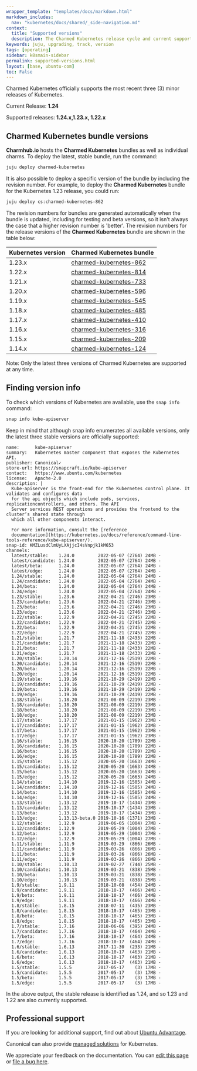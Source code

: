 ```yaml
---
wrapper_template: "templates/docs/markdown.html"
markdown_includes:
  nav: "kubernetes/docs/shared/_side-navigation.md"
context:
  title: "Supported versions"
  description: The Charmed Kubernetes release cycle and current supported versions.
keywords: juju, upgrading, track, version
tags: [operating]
sidebar: k8smain-sidebar
permalink: supported-versions.html
layout: [base, ubuntu-com]
toc: False
---
```


Charmed Kubernetes officially supports the most recent three (3) minor releases
of Kubernetes.

Current Release: **1.24**

Supported releases: **1.24.x,1.23.x, 1.22.x**

## Charmed Kubernetes bundle versions

**Charmhub.io** hosts the **Charmed Kubernetes** bundles as well as
individual charms. To deploy the latest, stable bundle, run the command:

```bash
juju deploy charmed-kubernetes
```

It is also possible to deploy a specific version of the bundle by including the
revision number. For example, to deploy the **Charmed Kubernetes** bundle for the Kubernetes 1.23
release, you could run:

```bash
juju deploy cs:charmed-kubernetes-862
```

The revision numbers for bundles are generated automatically when the bundle is
updated, including for testing and beta versions, so it isn't always the case
that a higher revision number is 'better'. The revision numbers for the release
versions of the **Charmed Kubernetes** bundle are shown in the table below:

<a  id="table"></a>

| Kubernetes version | Charmed Kubernetes bundle |
| --- | --- |
| 1.23.x    | [charmed-kubernetes-862](https://raw.githubusercontent.com/charmed-kubernetes/bundle/main/releases/1.23/bundle.yaml) |
| 1.22.x    | [charmed-kubernetes-814](https://raw.githubusercontent.com/charmed-kubernetes/bundle/main/releases/1.22/bundle.yaml) |
| 1.21.x    | [charmed-kubernetes-733](https://raw.githubusercontent.com/charmed-kubernetes/bundle/main/releases/1.21/bundle.yaml) |
| 1.20.x    | [charmed-kubernetes-596](https://raw.githubusercontent.com/charmed-kubernetes/bundle/main/releases/1.20/bundle.yaml) |
| 1.19.x    | [charmed-kubernetes-545](https://raw.githubusercontent.com/charmed-kubernetes/bundle/main/releases/1.19/bundle.yaml) |
| 1.18.x    | [charmed-kubernetes-485](https://raw.githubusercontent.com/charmed-kubernetes/bundle/main/releases/1.18/bundle.yaml) |
| 1.17.x    | [charmed-kubernetes-410](https://raw.githubusercontent.com/charmed-kubernetes/bundle/main/releases/1.17/bundle.yaml) |
| 1.16.x    | [charmed-kubernetes-316](https://raw.githubusercontent.com/charmed-kubernetes/bundle/main/releases/1.16/bundle.yaml) |
| 1.15.x    | [charmed-kubernetes-209](https://raw.githubusercontent.com/charmed-kubernetes/bundle/main/releases/1.15/bundle.yaml) |
| 1.14.x    | [charmed-kubernetes-124](https://raw.githubusercontent.com/charmed-kubernetes/bundle/main/releases/1.14/bundle.yaml) |

<div class="p-notification--caution">
  <p markdown="1" class="p-notification__response">
    <span class="p-notification__status">Note:</span>
Only the latest three versions of Charmed Kubernetes are supported at any time.
  </p>
</div>


## Finding version info

To check which versions of Kubernetes are available, use the `snap info` command:

```bash
snap info kube-apiserver
```

Keep in mind that although snap info enumerates all available versions, only
the latest three stable versions are officially supported:

```no-highlight
name:      kube-apiserver
summary:   Kubernetes master component that exposes the Kubernetes API.
publisher: Canonical✓
store-url: https://snapcraft.io/kube-apiserver
contact:   https://www.ubuntu.com/kubernetes
license:   Apache-2.0
description: |
  Kube-apiserver is the front-end for the Kubernetes control plane. It validates and configures data
  for the api objects which include pods, services, replicationcontrollers, and others. The API
  Server services REST operations and provides the frontend to the cluster’s shared state through
  which all other components interact.
  
  For more information, consult the [reference
  documentation](https://kubernetes.io/docs/reference/command-line-tools-reference/kube-apiserver/).
snap-id: KMZLusdClmUyLXAjjcI4sVnpjk1kM653
channels:
  latest/stable:    1.24.0         2022-05-07 (2764) 24MB -
  latest/candidate: 1.24.0         2022-05-07 (2764) 24MB -
  latest/beta:      1.24.0         2022-05-07 (2764) 24MB -
  latest/edge:      1.24.0         2022-05-07 (2764) 24MB -
  1.24/stable:      1.24.0         2022-05-04 (2764) 24MB -
  1.24/candidate:   1.24.0         2022-05-04 (2764) 24MB -
  1.24/beta:        1.24.0         2022-05-04 (2764) 24MB -
  1.24/edge:        1.24.0         2022-05-04 (2764) 24MB -
  1.23/stable:      1.23.6         2022-04-21 (2746) 23MB -
  1.23/candidate:   1.23.6         2022-04-21 (2746) 23MB -
  1.23/beta:        1.23.6         2022-04-21 (2746) 23MB -
  1.23/edge:        1.23.6         2022-04-21 (2746) 23MB -
  1.22/stable:      1.22.9         2022-04-21 (2745) 22MB -
  1.22/candidate:   1.22.9         2022-04-21 (2745) 22MB -
  1.22/beta:        1.22.9         2022-04-21 (2745) 22MB -
  1.22/edge:        1.22.9         2022-04-21 (2745) 22MB -
  1.21/stable:      1.21.7         2021-11-18 (2433) 22MB -
  1.21/candidate:   1.21.7         2021-11-18 (2433) 22MB -
  1.21/beta:        1.21.7         2021-11-18 (2433) 22MB -
  1.21/edge:        1.21.7         2021-11-18 (2433) 22MB -
  1.20/stable:      1.20.14        2021-12-16 (2519) 22MB -
  1.20/candidate:   1.20.14        2021-12-16 (2519) 22MB -
  1.20/beta:        1.20.14        2021-12-16 (2519) 22MB -
  1.20/edge:        1.20.14        2021-12-16 (2519) 22MB -
  1.19/stable:      1.19.16        2021-10-29 (2419) 22MB -
  1.19/candidate:   1.19.16        2021-10-29 (2419) 22MB -
  1.19/beta:        1.19.16        2021-10-29 (2419) 22MB -
  1.19/edge:        1.19.16        2021-10-29 (2419) 22MB -
  1.18/stable:      1.18.20        2021-08-09 (2219) 23MB -
  1.18/candidate:   1.18.20        2021-08-09 (2219) 23MB -
  1.18/beta:        1.18.20        2021-08-09 (2219) 23MB -
  1.18/edge:        1.18.20        2021-08-09 (2219) 23MB -
  1.17/stable:      1.17.17        2021-01-15 (1962) 23MB -
  1.17/candidate:   1.17.17        2021-01-15 (1962) 23MB -
  1.17/beta:        1.17.17        2021-01-15 (1962) 23MB -
  1.17/edge:        1.17.17        2021-01-15 (1962) 23MB -
  1.16/stable:      1.16.15        2020-10-20 (1789) 22MB -
  1.16/candidate:   1.16.15        2020-10-20 (1789) 22MB -
  1.16/beta:        1.16.15        2020-10-20 (1789) 22MB -
  1.16/edge:        1.16.15        2020-10-20 (1789) 22MB -
  1.15/stable:      1.15.12        2020-05-20 (1663) 24MB -
  1.15/candidate:   1.15.12        2020-05-20 (1663) 24MB -
  1.15/beta:        1.15.12        2020-05-20 (1663) 24MB -
  1.15/edge:        1.15.12        2020-05-20 (1663) 24MB -
  1.14/stable:      1.14.10        2019-12-16 (1505) 24MB -
  1.14/candidate:   1.14.10        2019-12-16 (1505) 24MB -
  1.14/beta:        1.14.10        2019-12-16 (1505) 24MB -
  1.14/edge:        1.14.10        2019-12-16 (1505) 24MB -
  1.13/stable:      1.13.12        2019-10-17 (1434) 23MB -
  1.13/candidate:   1.13.12        2019-10-17 (1434) 23MB -
  1.13/beta:        1.13.12        2019-10-17 (1434) 23MB -
  1.13/edge:        1.13.13-beta.0 2019-10-16 (1371) 23MB -
  1.12/stable:      1.12.9         2019-06-05 (1004) 27MB -
  1.12/candidate:   1.12.9         2019-05-29 (1004) 27MB -
  1.12/beta:        1.12.9         2019-05-29 (1004) 27MB -
  1.12/edge:        1.12.9         2019-05-29 (1004) 27MB -
  1.11/stable:      1.11.9         2019-03-29  (866) 26MB -
  1.11/candidate:   1.11.9         2019-03-26  (866) 26MB -
  1.11/beta:        1.11.9         2019-03-26  (866) 26MB -
  1.11/edge:        1.11.9         2019-03-26  (866) 26MB -
  1.10/stable:      1.10.13        2019-02-27  (744) 25MB -
  1.10/candidate:   1.10.13        2019-03-21  (838) 25MB -
  1.10/beta:        1.10.13        2019-03-21  (838) 25MB -
  1.10/edge:        1.10.13        2019-03-21  (838) 25MB -
  1.9/stable:       1.9.11         2018-10-08  (454) 24MB -
  1.9/candidate:    1.9.11         2018-10-17  (466) 24MB -
  1.9/beta:         1.9.11         2018-10-17  (466) 24MB -
  1.9/edge:         1.9.11         2018-10-17  (466) 24MB -
  1.8/stable:       1.8.15         2018-07-11  (435) 23MB -
  1.8/candidate:    1.8.15         2018-10-17  (465) 23MB -
  1.8/beta:         1.8.15         2018-10-17  (465) 23MB -
  1.8/edge:         1.8.15         2018-10-17  (465) 23MB -
  1.7/stable:       1.7.16         2018-06-06  (395) 24MB -
  1.7/candidate:    1.7.16         2018-10-17  (464) 24MB -
  1.7/beta:         1.7.16         2018-10-17  (464) 24MB -
  1.7/edge:         1.7.16         2018-10-17  (464) 24MB -
  1.6/stable:       1.6.13         2017-11-30  (233) 21MB -
  1.6/candidate:    1.6.13         2018-10-17  (463) 21MB -
  1.6/beta:         1.6.13         2018-10-17  (463) 21MB -
  1.6/edge:         1.6.13         2018-10-17  (463) 21MB -
  1.5/stable:       1.5.5          2017-05-17    (3) 17MB -
  1.5/candidate:    1.5.5          2017-05-17    (3) 17MB -
  1.5/beta:         1.5.5          2017-05-17    (3) 17MB -
  1.5/edge:         1.5.5          2017-05-17    (3) 17MB -
```

In the above output, the stable release is identified as 1.24, and so 1.23 and
1.22 are also currently supported.

## Professional support

If you are looking for additional support, find out about [Ubuntu Advantage][support].

Canonical can also provide [managed solutions][managed] for Kubernetes.

<!-- LINKS -->
[support]: /support
[managed]: /kubernetes/managed

<!-- FEEDBACK -->
<div class="p-notification--information">
  <p class="p-notification__content">
    We appreciate your feedback on the documentation. You can
    <a href="https://github.com/charmed-kubernetes/kubernetes-docs/edit/main/pages/k8s/supported-versions.md" >edit this page</a>
    or
    <a href="https://github.com/charmed-kubernetes/kubernetes-docs/issues/new" >file a bug here</a>.</p>
  </div>
</div>
